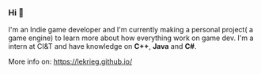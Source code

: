 ### Hi 👋

I'm an Indie game developer and I'm currently making a personal project( a game engine)
to learn more about how everything work on game dev.
I'm a intern at CI&T and have knowledge on **C++**, **Java** and **C#**.

More info on: https://lekrieg.github.io/
<!--
**Lekrieg/Lekrieg** is a ✨ _special_ ✨ repository because its `README.md` (this file) appears on your GitHub profile.

Here are some ideas to get you started:

- 🔭 I’m currently working on ...
- 🌱 I’m currently learning ...
- 👯 I’m looking to collaborate on ...
- 🤔 I’m looking for help with ...
- 💬 Ask me about ...
- 📫 How to reach me: ...
- 😄 Pronouns: ...
- ⚡ Fun fact: ...
-->
